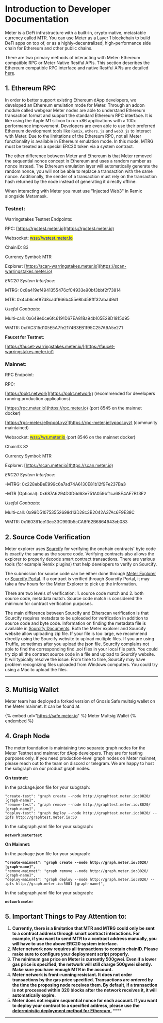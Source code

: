 # Introduction to Developer Documentation

Meter is a DeFi infrastructure with a built-in, crypto-native, metastable currency called MTR. You can use Meter as a Layer 1 blockchain to build DeFi apps on top of, or as a highly-decentralized, high-performance side chain for Ethereum and other public chains.

There are two primary methods of interacting with Meter: Ethereum compatible RPC or Meter Native Restful APIs.  This section describes the Ethereum compatible RPC interface and native Restful APIs are detailed [here](meterify-api.md).

## **1. Ethereum RPC**

In order to better support existing Ethereum dApp developers, we developed an Ethereum emulation mode for Meter. Through an addon module called webgear Meter nodes are able to understand Ethereum transaction format and support the standard Ethereum RPC interface. It is like using the Apple M1 silicon to run x86 applications with a 100x performance improvement. Developers are even able to use their preferred Ethereum development tools like `Remix`, `ethers.js` and `web3.js` to interact with Meter. Due to the limitations of the Ethereum RPC, not all Meter functionality is available in Ethereum emulation mode. In this mode, MTRG must be treated as a special ERC20 token via a system contract.

The other difference between Meter and Ethereum is that Meter removed the sequential nonce concept in Ethereum and uses a random number as nonce instead. The Ethereum emulation layer will automatically generate the random nonce, you will not be able to replace a transaction with the same nonce. Additionally, the sender of a transaction must rely on the transaction hash returned by the node instead of generating it directly offline. &#x20;

When interacting with Meter you must use "Injected Web3" in Remix alongside Metamask.

### **Testnet:**

Warringstakes Testnet Endpoints:&#x20;

&#x20;              RPC: [https://rpctest.meter.io](https://rpctest.meter.io)

&#x20;              Websocket: [<mark style="color:blue;">wss://wstest.meter.io</mark>](wss://wstest.meter.io)&#x20;

ChainID: 83

Currency Symbol: MTR

Explorer: [https://scan-warringstakes.meter.io](https://scan-warringstakes.meter.io)

_ERC20 System Interface:_

MTRG: 0x8a419ef4941355476cf04933e90bf3bbf2f73814

MTR: 0x4cb6cef87d8cadf966b455e8bd58fff32aba49d1&#x20;

_Useful Contracts:_

Multi-call: 0x649e0ce6fc6191D67EA81Ba94b105E28D1815d95

WMTR: 0xfAC315d105E5A7fe2174B3EB1f95C257A9A5e271

**Faucet for Testnet:**&#x20;

[https://faucet-warringstakes.meter.io/](https://faucet-warringstakes.meter.io/)

### **Mainnet:**

RPC Endpoint:&#x20;

&#x20;              RPC:&#x20;

&#x20;                       [https://pokt.network](https://pokt.network) (recommended for developers running production applications)

&#x20;                       [https://rpc.meter.io](https://rpc.meter.io)  (port 8545 on the mainnet docker)

&#x20;                       [https://rpc-meter.jellypool.xyz](https://rpc-meter.jellypool.xyz) (community maintained)

&#x20;              Websocket: [<mark style="color:blue;">wss://ws.meter.io</mark> ](wss://ws.meter.io) (port 8546 on the mainnet docker)

ChainID: 82

Currency Symbol: MTR

Explorer: [https://scan.meter.io](https://scan.meter.io)

_ERC20 System Interface:_

\-MTRG: 0x228ebBeE999c6a7ad74A6130E81b12f9Fe237Ba3

\-MTR (Optional): 0x687A6294D0D6d63e751A059bf1ca68E4AE7B13E2

_Useful Contracts:_

Multi-call: 0x99D510753552698d13D28c3B2042A37Ac6F9E38C

WMTR: 0x160361ce13ec33C993b5cCA8f62B6864943eb083

## **2. Source Code Verification**

Meter explorer uses [Sourcify](https://github.com/ethereum/sourcify) for verifying the onchain contracts' byte code is exactly the same as the source code.  Verifying contracts also allows the explorer to properly decode smart contract transactions.  There are various tools (for example Remix plugins) that help developers to verify on Sourcify.

The submission for source code can be either done through [Meter Explorer](https://scan.meter.io) or [Sourcify Portal](https://sourcify.dev/).  If a contract is verified through Sourcify Portal, it may take a few hours for the Meter Explorer to pick up the information.

There are two levels of verification: 1. source code match and 2. both source code, metadata match.  Source code match is considered the minimum for contract verification purposes.

The main difference between Sourcify and Etherscan verification is that Sourcify requires metadata  to be uploaded for verification in addition to source code and byte code.  Information on finding the metadata file is available in [Sourcify Documents](https://docs.sourcify.dev/docs/metadata/).  Both the Meter explorer and Sourcify website allow uploading zip file.  If your file is too large, we recommend directly using the Sourcify website to upload multiple files.  If you are using Truffle, sometimes after you upload the json file, Sourcify complains not able to find the corresponding find .sol files in your local file path.  You could try zip all the contract source code in a file and upload to Sourcify website.  It will typically resolve the issue.  From time to time, Sourcify may have problem recognizing files uploaded from Windows computers.   You could try using a Mac to upload the files.

****

## **3. Multisig Wallet**

Meter team has deployed a forked version of Gnosis Safe multsig wallet on the Meter mainnet.  It can be found at:

{% embed url="https://safe.meter.io" %}
Meter Multsig Wallet
{% endembed %}

## **4. Graph Node**

The meter foundation is maintaining two separate graph nodes for the Meter Testnet and mainnet for dApp developers.  They are for testing purposes only.  If you need production-level graph nodes on Meter mainnet, please reach out to the team on discord or telegram.  We are happy to host the subgraph on our product graph nodes.

**On testnet:**

In the package.json file for your subgraph:

```
"create-test": "graph create --node http://graphtest.meter.io:8020/ [graph-name]",
"remove-test": "graph remove --node http://graphtest.meter.io:8020/ [graph-name]",
"deploy-test": "graph deploy --node http://graphtest.meter.io:8020/ --ipfs http://graphtest.meter.io:50
```

In the subgraph.yaml file for your subgraph:

<pre><code><strong>network:metertest
</strong></code></pre>

**On Mainnet:**

In the package.json file for your subgraph:

<pre><code><strong>"create-mainnet": "graph create --node http://graph.meter.io:8020/ [graph-name]",
</strong>"remove-mainnet": "graph remove --node http://graph.meter.io:8020/ [graph-name]",
"deploy-mainnet": "graph deploy --node http://graph.meter.io:8020/ --ipfs http://graph.meter.io:5001 [graph-name]",
</code></pre>

In the subgraph.yaml file for your subgraph:

<pre><code><strong>network:meter
</strong></code></pre>

## **5. Important Things to Pay Attention to:**

1. **Currently, there is a limitation that MTR and MTRG could only be sent to a contract address through smart contract interactions.  For example, if you want to send MTR to a contract address manually, you will have to use the above ERC20 system interface.**
2. **Meter network now requires all transactions to contain chainID.  Please make sure to configure your deployment script properly.**
3. **The minimum gas price on Meter is currently 500gwei.  Even if a lower gas price is specified, the network will still charge 500gwei silently.  Make sure you have enough MTR in the account.**
4. **Meter network is front-running resistant.  It does not order transactions by the gas price specified. Transactions are ordered by the time the proposing node receives them.  By default, if a transaction is not processed within 320 blocks after the network receives it, it will automatically expire.**
5. **Meter does not require sequential nonce for each account.  If you want to deploy your contract to a specified address, please use the** [**deterministic deployment method for Ethereum.**](https://github.com/Zoltu/deterministic-deployment-proxy) ****&#x20;

****
